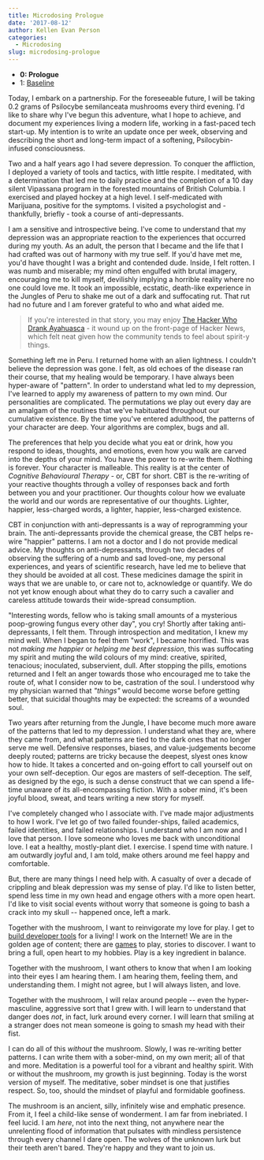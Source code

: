 ```yaml
---
title: Microdosing Prologue
date: '2017-08-12'
author: Kellen Evan Person
categories:
  - Microdosing
slug: microdosing-prologue
---
```


* **0: Prologue**
* 1: [Baseline](https://goodroot.ca/post/2017-08-15-microdosing-baseline/)

Today, I embark on a partnership. For the foreseeable future, I will be taking 0.2 grams of Psilocybe semilanceata mushrooms every third evening. I'd like to share why I've begun this adventure, what I hope to achieve, and document my experiences living a modern life, working in a fast-paced tech start-up. My intention is to write an update once per week, observing and describing the short and long-term impact of a softening, Psilocybin-infused consciousness.

Two and a half years ago I had severe depression. To conquer the affliction, I deployed a variety of tools and tactics, with little respite. I meditated, with a determination that led me to daily practice and the completion of a 10 day silent Vipassana program in the forested mountains of British Columbia. I exercised and played hockey at a high level. I self-medicated with Marijuana, positive for the symptoms. I visited a psychologist and - thankfully, briefly - took a course of anti-depressants.

I am a sensitive and introspective being. I've come to understand that my depression was an appropriate reaction to the experiences that occurred during my youth. As an adult, the person that I became and the life that I had crafted was out of harmony with my true self. If you'd have met me, you'd have thought I was a bright and contended dude. Inside, I felt rotten. I was numb and miserable; my mind often engulfed with brutal imagery, encouraging me to kill myself, devilishly implying a horrible reality where no one could love me. It took an impossible, ecstatic, death-like experience in the Jungles of Peru to shake me out of a dark and suffocating rut. That rut had no future and I am forever grateful to who and what aided me.

> If you're interested in that story, you may enjoy [The Hacker Who Drank Ayahuasca](https://goodroot.ca/post/2015/03/15/the-hacker-who-drank-ayahuasca/) - it wound up on the front-page of Hacker News, which felt neat given how the community tends to feel about spirit-y things.

Something left me in Peru. I returned home with an alien lightness. I couldn't believe the depression was gone. I felt, as old echoes of the disease ran their course, that my healing would be temporary. I have always been hyper-aware of "pattern". In order to understand what led to my depression, I've learned to apply my awareness of pattern to my own mind. Our personalities are complicated. The permutations we play out every day are an amalgam of the routines that we've habituated throughout our cumulative existence. By the time you've entered adulthood, the patterns of your character are deep. Your algorithms are complex, bugs and all.

The preferences that help you decide what you eat or drink, how you respond to ideas, thoughts, and emotions, even how you walk are carved into the depths of your mind. You have the power to re-write them. Nothing is forever. Your character is malleable. This reality is at the center of _Cognitive Behavioural Therapy_ - or, CBT for short. CBT is the re-writing of your reactive thoughts through a volley of responses back and forth between you and your practitioner. Our thoughts colour how we evaluate the world and our words are representative of our thoughts. Lighter, happier, less-charged words, a lighter, happier, less-charged existence.

CBT in conjunction with anti-depressants is a way of reprogramming your brain. The anti-depressants provide the chemical grease, the CBT helps re-wire "happier" patterns. I am not a doctor and I do not provide medical advice. My thoughts on anti-depressants, through two decades of observing the suffering of a numb and sad loved-one, my personal experiences, and years of scientific research, have led me to believe that they should be avoided at all cost. These medicines damage the spirit in ways that we are unable to, or care not to, acknowledge or quantify. We do not yet know enough about what they do to carry such a cavalier and careless attitude towards their wide-spread consumption.

"Interesting words, fellow who is taking small amounts of a mysterious poop-growing fungus every other day", you cry! Shortly after taking anti-depressants, I felt them. Through introspection and meditation, I knew my mind well. When I began to feel them "work", I became horrified. This was not _making me happier_ or _helping me best depression_, this was suffocating my spirit and muting the wild colours of my mind: creative, spirited, tenacious; inoculated, subservient, dull. After stopping the pills, emotions returned and I felt an anger towards those who encouraged me to take the route of, what I consider now to be, castration of the soul. I understood why my physician warned that _"things"_ would become worse before getting better, that suicidal thoughts may be expected: the screams of a wounded soul.

Two years after returning from the Jungle, I have become much more aware of the patterns that led to my depression. I understand what they are, where they came from, and what patterns are tied to the dark ones that no longer serve me well. Defensive responses, biases, and value-judgements become deeply routed; patterns are tricky because the deepest, slyest ones know how to hide. It takes a concerted and on-going effort to call yourself out on your own self-deception. Our egos are masters of self-deception. The self, as designed by the ego, is such a dense construct that we can spend a life-time unaware of its all-encompassing fiction. With a sober mind, it's been joyful blood, sweat, and tears writing a new story for myself.

I've completely changed who I associate with. I've made major adjustments to how I work. I've let go of two failed founder-ships, failed academics, failed identities, and failed relationships. I understand who I am now and I love that person. I love someone who loves me back with unconditional love. I eat a healthy, mostly-plant diet. I exercise. I spend time with nature. I am outwardly joyful and, I am told, make others around me feel happy and comfortable.

But, there are many things I need help with. A casualty of over a decade of crippling and bleak depression was my sense of play. I'd like to listen better, spend less time in my own head and engage others with a more open heart. I'd like to visit social events without worry that someone is going to bash a crack into my skull -- happened once, left a mark.

Together with the mushroom, I want to reinvigorate my love for play. I get to [build developer tools](https://fly.io) for a living! I work on the Internet! We are in the golden age of content; there are [games](https://worldofwarcraft.com) to play, stories to discover. I want to bring a full, open heart to my hobbies. Play is a key ingredient in balance.

Together with the mushroom, I want others to know that when I am looking into their eyes I am hearing them. I am hearing them, feeling them, and understanding them. I might not agree, but I will always listen, and love.

Together with the mushroom, I will relax around people -- even the hyper-masculine, aggressive sort that I grew with. I will learn to understand that danger does _not_, in fact, lurk around every corner. I will learn that smiling at a stranger does not mean someone is going to smash my head with their fist.

I can do all of this _without_ the mushroom. Slowly, I was re-writing better patterns. I can write them with a sober-mind, on my own merit; all of that and more. Meditation is a powerful tool for a vibrant and healthy spirit. With or without the mushroom, my growth is just beginning. Today is the worst version of myself. The meditative, sober mindset is one that justifies respect. So, too, should the mindset of playful and formidable goofiness.

The mushroom is an ancient, silly, infinitely wise and emphatic presence. From it, I feel a child-like sense of wonderment. I am far from inebriated. I feel lucid. I am _here_, not into the next thing, not anywhere near the unrelenting flood of information that pulsates with mindless persistence through every channel I dare open. The wolves of the unknown lurk but their teeth aren't bared. They're happy and they want to join us.
